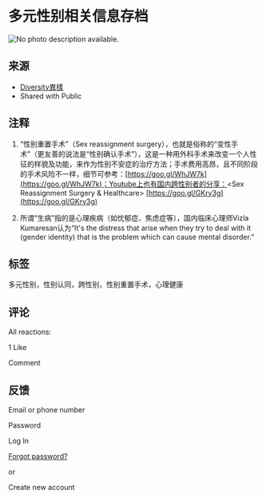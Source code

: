 # 多元性别相关信息存档

![No photo description available.](https://scontent-sjc3-1.xx.fbcdn.net/v/t39.30808-6/464099899_3043107122497064_3412898358753167476_n.png?_nc_cat=105&ccb=1-7&_nc_sid=cf85f3&_nc_ohc=XuUCHFD2jqQQ7kNvgFXPz00&_nc_oc=AdgAtmDM0hgZsrpeh5pS2iUonsInLt-DpGoyD01BH2HbfrTovxj9hGioiPvwS0Dz4Aw&_nc_zt=23&_nc_ht=scontent-sjc3-1.xx&_nc_gid=ANJNGMtkwVnDJFgT9RAB3EK&oh=00_AYCzsZvp17xHgNTb19YfNXrT2I6UKVP_GqIgyLAzn1oNVQ&oe=67AE0E14)

## 来源

- [Diversity異樣](https://www.facebook.com/malaysiadiversity?__tn__=-UC*F)
- Shared with Public

## 注释

1. “性别重置手术”（Sex reassignment surgery），也就是俗称的“变性手术”（更友善的说法是“性别确认手术”），这是一种用外科手术来改变一个人性征的样貌及功能，来作为性别不安症的治疗方法；手术费用高昂，且不同阶段的手术风险不一样，细节可参考：[https://goo.gl/WhJW7k](https://goo.gl/WhJW7k)；Youtube上也有国内跨性别者的分享：<Sex Reassignment Surgery & Healthcare> [https://goo.gl/GKry3g](https://goo.gl/GKry3g)

2. 所谓“生病”指的是心理疾病（如忧郁症、焦虑症等），国内临床心理师Vizla Kumaresan认为“It's the distress that arise when they try to deal with it (gender identity) that is the problem which can cause mental disorder.”

## 标签

多元性别，性别认同，跨性别，性别重置手术，心理健康

## 评论

All reactions:

1 Like

Comment

## 反馈

Email or phone number

Password

Log In

[Forgot password?](https://www.facebook.com/recover/initiate?ars=royal_blue_bar)

or

Create new account